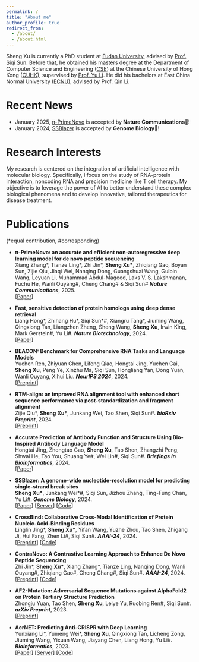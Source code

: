 ```yaml
---
permalink: /
title: "About me"
author_profile: true
redirect_from: 
  - /about/
  - /about.html
---
```



Sheng Xu is currently a PhD student at [Fudan University](https://www.fudan.edu.cn/en/), advised by [Prof. Siqi Sun](https://intersun.github.io/). Before that, he obtained his masters degree at the Department of Computer Science and Engineering ([CSE](https://www.cse.cuhk.edu.hk/)) at the Chinese University of Hong Kong ([CUHK](https://www.cuhk.edu.hk/english/index.html)), supervised by [Prof. Yu Li](https://liyu95.com/). He did his bachelors at East China Normal University ([ECNU](https://english.ecnu.edu.cn/)), advised by Prof. Qin Li.

Recent News
======
- January 2025, [π-PrimeNovo](https://www.nature.com/articles/s41467-024-55021-3) is accepted by **Nature Communications**🎉!
- January 2024, [SSBlazer](https://proj.cse.cuhk.edu.hk/aihlab/ssblazer/) is accepted by **Genome Biology**🎉!

Research Interests
======
My research is centered on the integration of artificial intelligence with molecular biology. Specifically, I focus on the study of RNA-protein interaction, noncoding RNA and precision medicine like T cell therapy. My objective is to leverage the power of AI to better understand these complex biological phenomena and to develop innovative, tailored therapeutics for disease treatment.

Publications 
======
(\*equal contribution, #corresponding)


- 	**π-PrimeNovo: an accurate and efficient non-autoregressive deep learning model for de novo peptide sequencing**  
    Xiang Zhang\*, Tianze Ling\*, Zhi Jin\*, **Sheng Xu\***, Zhiqiang Gao, Boyan Sun, Zijie Qiu, Jiaqi Wei, Nanqing Dong, Guangshuai Wang, Guibin Wang, Leyuan Li, Muhammad Abdul-Mageed, Laks V. S. Lakshmanan, Fuchu He, Wanli Ouyang#, Cheng Chang# & Siqi Sun#   ***Nature Communications***, 2025.  
    \[[Paper](https://www.nature.com/articles/s41467-024-55021-3)\] 
    
- 	**Fast, sensitive detection of protein homologs using deep dense retrieval**  
    Liang Hong\*, Zhihang Hu\*, Siqi Sun\*#, Xiangru Tang\*, Jiuming Wang, Qingxiong Tan, Liangzhen Zheng, Sheng Wang, **Sheng Xu**, Irwin King, Mark Gerstein#, Yu Li#.  ***Nature Biotechnology***, 2024.  
    \[[Paper](https://www.nature.com/articles/s41587-024-02353-6)\] 
    
- 	**BEACON: Benchmark for Comprehensive RNA Tasks and Language Models**  
    Yuchen Ren, Zhiyuan Chen, Lifeng Qiao, Hongtai Jing, Yuchen Cai, **Sheng Xu**, Peng Ye, Xinzhu Ma, Siqi Sun, Hongliang Yan, Dong Yuan, Wanli Ouyang, Xihui Liu. ***NeurIPS 2024***, 2024.  
    \[[Preprint](https://www.biorxiv.org/content/10.1101/2024.06.22.600190v1)\] 

- 	**RTM-align: an improved RNA alignment tool with enhanced short sequence performance via post-standardization and fragment alignment**  
    Zijie Qiu\*, **Sheng Xu\***, Junkang Wei, Tao Shen, Siqi Sun#.  ***bioRxiv Preprint***, 2024.  
    \[[Preprint](https://www.biorxiv.org/content/10.1101/2024.05.27.595311v1)\] 

- 	**Accurate Prediction of Antibody Function and Structure Using Bio-Inspired Antibody Language Model**  
    Hongtai Jing, Zhengtao Gao, **Sheng Xu**, Tao Shen, Zhangzhi Peng, Shwai He, Tao You, Shuang Ye#, Wei Lin#, Siqi Sun#. ***Briefings In Bioinformatics***, 2024.  
    \[[Paper](https://doi.org/10.1093/bib/bbae245)\] 
    
- 	**SSBlazer: A genome-wide nucleotide-resolution model for predicting single-strand break sites**  
    **Sheng Xu\***, Junkang Wei\*#, Siqi Sun, Jizhou Zhang, Ting-Fung Chan, Yu Li#. ***Genome Biology***, 2024.  
    \[[Paper](https://genomebiology.biomedcentral.com/articles/10.1186/s13059-024-03179-w)\] \[[Server](https://proj.cse.cuhk.edu.hk/aihlab/ssblazer/)\] \[[Code](https://github.com/sxu99/ssblazer)\]

- 	**CrossBind: Collaborative Cross-Modal Identification of Protein Nucleic-Acid-Binding Residues**  
    Linglin Jing\*, **Sheng Xu\***, Yifan Wang, Yuzhe Zhou, Tao Shen, Zhigang Ji, Hui Fang, Zhen Li#, Siqi Sun#. ***AAAI-24***, 2024.  
    \[[Preprint](https://arxiv.org/abs/2312.12094)\]  \[[Code](https://github.com/BEAM-Labs/CrossBind)\]

- 	**ContraNovo: A Contrastive Learning Approach to Enhance De Novo Peptide Sequencing**  
    Zhi Jin\*, **Sheng Xu\***, Xiang Zhang\*, Tianze Ling, Nanqing Dong, Wanli Ouyang#, Zhiqiang Gao#, Cheng Chang#, Siqi Sun#. ***AAAI-24***, 2024.  
    \[[Preprint](https://arxiv.org/abs/2312.11584)\]  \[[Code](https://github.com/BEAM-Labs/ContraNovo)\]


- 	**AF2-Mutation: Adversarial Sequence Mutations against AlphaFold2 on Protein Tertiary Structure Prediction**  
    Zhongju Yuan, Tao Shen, **Sheng Xu**, Leiye Yu, Ruobing Ren#, Siqi Sun#. ***arXiv Preprint***, 2023.  
    \[[Preprint](https://arxiv.org/abs/2305.08929)\] 

-   **AcrNET: Predicting Anti-CRISPR with Deep Learning**  
    Yunxiang Li\*, Yumeng Wei\*, **Sheng Xu**, Qingxiong Tan, Licheng Zong, Jiuming Wang, Yixuan Wang, Jiayang Chen, Liang Hong, Yu Li#. ***Bioinformatics***, 2023.  
    \[[Paper](https://doi.org/10.1093/bioinformatics/btad259)\] \[[Server](https://proj.cse.cuhk.edu.hk/aihlab/acrnet/)\] \[[Code](https://github.com/banma12956/AcrNET)\]
